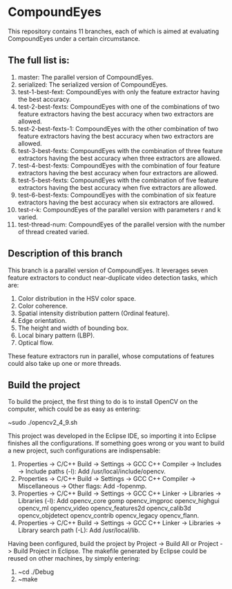 # CompoundEyes

This repository contains 11 branches, each of which is aimed at evaluating CompoundEyes under a certain circumstance.

## The full list is:

1. master: The parallel version of CompoundEyes.
2. serialized: The serialized version of CompoundEyes.
3. test-1-best-fext: CompoundEyes with only the feature extractor having the best accuracy.
4. test-2-best-fexts: CompoundEyes with one of the combinations of two feature extractors having the best accuracy when two extractors are allowed.
5. test-2-best-fexts-1: CompoundEyes with the other combination of two feature extractors having the best accuracy when two extractors are allowed.
6. test-3-best-fexts: CompoundEyes with the combination of three feature extractors having the best accuracy when three extractors are allowed.
7. test-4-best-fexts: CompoundEyes with the combination of four feature extractors having the best accuracy when four extractors are allowed.
8. test-5-best-fexts: CompoundEyes with the combination of five feature extractors having the best accuracy when five extractors are allowed.
9. test-6-best-fexts: CompoundEyes with the combination of six feature extractors having the best accuracy when six extractors are allowed.
10. test-r-k: CompoundEyes of the parallel version with parameters r and k varied.
11. test-thread-num: CompoundEyes of the parallel version with the number of thread created varied.

## Description of this branch

This branch is a parallel version of CompoundEyes. It leverages seven feature extractors to conduct near-duplicate video detection tasks, which are:

1. Color distribution in the HSV color space.
2. Color coherence.
3. Spatial intensity distribution pattern (Ordinal feature).
4. Edge orientation.
5. The height and width of bounding box.
6. Local binary pattern (LBP).
7. Optical flow.

These feature extractors run in parallel, whose computations of features could also take up one or more threads.

## Build the project

To build the project, the first thing to do is to install OpenCV on the computer, which could be as easy as entering:

~sudo ./opencv2\_4\_9.sh

This project was developed in the Eclipse IDE, so importing it into Eclipse finishes all the configurations. If something goes wrong or you want to build a new project, such configurations are indispensable:

1. Properties -> C/C++ Build -> Settings -> GCC C++ Compiler -> Includes -> Include paths (-l): Add /usr/local/include/opencv.
2. Properties -> C/C++ Build -> Settings -> GCC C++ Compiler -> Miscellaneous -> Other flags: Add -fopenmp.
3. Properties -> C/C++ Build -> Settings -> GCC C++ Linker -> Libraries -> Libraries (-l): Add opencv\_core gomp opencv\_imgproc opencv\_highgui opencv\_ml opencv\_video opencv\_features2d opencv\_calib3d opencv\_objdetect opencv\_contrib opencv\_legacy opencv\_flann.
4. Properties -> C/C++ Build -> Settings -> GCC C++ Linker -> Libraries -> Library search path (-L): Add /usr/local/lib.

Having been configured, build the project by Project -> Build All or Project -> Build Project in Eclipse. The makefile generated by Eclipse could be reused on other machines, by simply entering:
1. ~cd ./Debug
2. ~make
